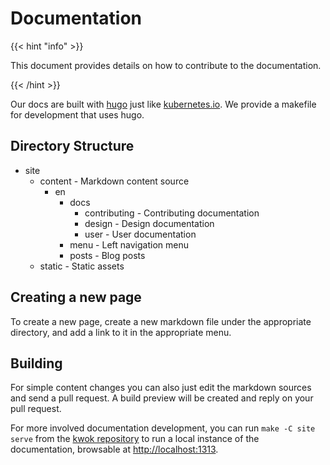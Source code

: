 # Documentation

{{< hint "info" >}}

This document provides details on how to contribute to the documentation.

{{< /hint >}}

Our docs are built with [hugo] just like [kubernetes.io].
We provide a makefile for development that uses hugo.

## Directory Structure

- site
  - content - Markdown content source
    - en
      - docs
        - contributing - Contributing documentation
        - design - Design documentation
        - user - User documentation
      - menu - Left navigation menu
      - posts - Blog posts
  - static - Static assets

## Creating a new page

To create a new page, create a new markdown file under the appropriate directory, and add a link to it in the appropriate menu.

## Building

For simple content changes you can also just edit the markdown sources and send a pull request.
A build preview will be created and reply on your pull request.

For more involved documentation development, you can run `make -C site serve` from the [kwok repository] to run a local instance of the documentation, browsable at [http://localhost:1313](http://localhost:1313).

[hugo]: https://gohugo.io/
[kubernetes.io]: https://kubernetes.io/
[kwok repository]: https://github.com/kubernetes-sigs/kwok
